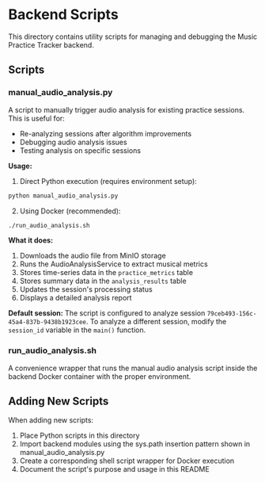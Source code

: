 # Backend Scripts

This directory contains utility scripts for managing and debugging the Music Practice Tracker backend.

## Scripts

### manual_audio_analysis.py

A script to manually trigger audio analysis for existing practice sessions. This is useful for:
- Re-analyzing sessions after algorithm improvements
- Debugging audio analysis issues
- Testing analysis on specific sessions

**Usage:**

1. Direct Python execution (requires environment setup):
```bash
python manual_audio_analysis.py
```

2. Using Docker (recommended):
```bash
./run_audio_analysis.sh
```

**What it does:**
1. Downloads the audio file from MinIO storage
2. Runs the AudioAnalysisService to extract musical metrics
3. Stores time-series data in the `practice_metrics` table
4. Stores summary data in the `analysis_results` table
5. Updates the session's processing status
6. Displays a detailed analysis report

**Default session:** The script is configured to analyze session `79ceb493-156c-45a4-837b-9438b1923cee`. To analyze a different session, modify the `session_id` variable in the `main()` function.

### run_audio_analysis.sh

A convenience wrapper that runs the manual audio analysis script inside the backend Docker container with the proper environment.

## Adding New Scripts

When adding new scripts:
1. Place Python scripts in this directory
2. Import backend modules using the sys.path insertion pattern shown in manual_audio_analysis.py
3. Create a corresponding shell script wrapper for Docker execution
4. Document the script's purpose and usage in this README